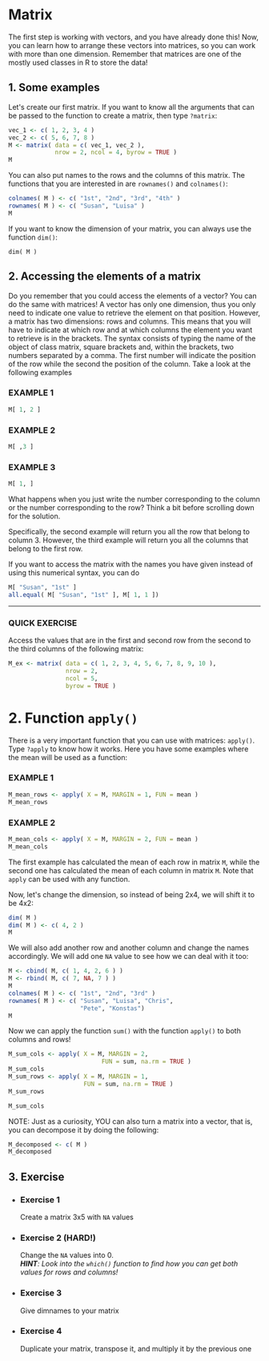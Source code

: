 # Matrix

The first step is working with vectors, and you have already done this! Now, you can learn how to arrange these vectors into matrices, so you can work with more than one dimension. Remember that matrices are one of the mostly used classes in R to store the data! 

## 1. Some examples

Let's create our first matrix. If you want to know all the arguments that can be passed to the function to create a matrix, then type
`?matrix`:

``` R
vec_1 <- c( 1, 2, 3, 4 )
vec_2 <- c( 5, 6, 7, 8 )
M <- matrix( data = c( vec_1, vec_2 ),
             nrow = 2, ncol = 4, byrow = TRUE )
M
```

You can also put names to the rows and the columns of this matrix. The functions that you are interested in are `rownames()` and
`colnames()`:

``` R
colnames( M ) <- c( "1st", "2nd", "3rd", "4th" )
rownames( M ) <- c( "Susan", "Luisa" )
M
```

If you want to know the dimension of your matrix, you can always use the function `dim()`:

```
dim( M )
```

## 2. Accessing the elements of a matrix

Do you remember that you could access the elements of a vector? You can do the same with matrices! A vector has only one dimension,
thus you only need to indicate one value to retrieve the element on that position. 
However, a matrix has two dimensions: rows and columns. This means that you will have to indicate at which row and at which columns the element you want to retrieve is in the brackets. The syntax consists of typing the name of the object of class matrix, square brackets and, within the brackets, two numbers separated by a comma. The first number will indicate the position of the row while the second the position of the column. Take a look at the following examples

### EXAMPLE 1 
``` R
M[ 1, 2 ]
```
### EXAMPLE 2
``` R
M[ ,3 ]
```
### EXAMPLE 3
``` R
M[ 1, ]
```
What happens when you just write the number corresponding to the column or the number corresponding to the row? Think a bit before
scrolling down for the solution.

Specifically, the second example will return you all the row that belong to column 3. However, the third example will return you all the columns that belong to the first row.

If you want to access the matrix with the names you have given instead of using this numerical syntax, you can do 

``` R
M[ "Susan", "1st" ]
all.equal( M[ "Susan", "1st" ], M[ 1, 1 ])
```

---
### QUICK EXERCISE 
Access the values that are in the first and second row from the second to the third columns of the following matrix:
```R
M_ex <- matrix( data = c( 1, 2, 3, 4, 5, 6, 7, 8, 9, 10 ),
                nrow = 2, 
                ncol = 5,
                byrow = TRUE )
```

# 2. Function `apply()`

There is a very important function that you can use with matrices: `apply()`. Type `?apply` to know how it works. Here you have some examples where the mean will be used as a function:

### EXAMPLE 1 
``` R
M_mean_rows <- apply( X = M, MARGIN = 1, FUN = mean )
M_mean_rows
```
### EXAMPLE 2
``` R
M_mean_cols <- apply( X = M, MARGIN = 2, FUN = mean )
M_mean_cols
```
The first example has calculated the mean of each row in matrix `M`, while the second one has calculated the mean of each column
in matrix `M`. Note that `apply` can be used with any function.

Now, let's change the dimension, so instead of being 2x4, we will shift it to be 4x2:

``` R
dim( M )
dim( M ) <- c( 4, 2 )
M
```

We will also add another row and another column and change the names accordingly. We will add one `NA` value to see how we can deal with it too:

``` R
M <- cbind( M, c( 1, 4, 2, 6 ) )
M <- rbind( M, c( 7, NA, 7 ) )
M
colnames( M ) <- c( "1st", "2nd", "3rd" )
rownames( M ) <- c( "Susan", "Luisa", "Chris",
                    "Pete", "Konstas")
M
```

Now we can apply the function `sum()` with the function `apply()` to both columns and rows!

``` R
M_sum_cols <- apply( X = M, MARGIN = 2,
                          FUN = sum, na.rm = TRUE )
M_sum_cols
M_sum_rows <- apply( X = M, MARGIN = 1,
                     FUN = sum, na.rm = TRUE )
M_sum_rows

M_sum_cols
```

NOTE: Just as a curiosity, YOU can also turn a matrix into a vector, that is, you can decompose it by doing the following:

``` R
M_decomposed <- c( M )
M_decomposed
```

## 3. Exercise

* ### Exercise 1  
  Create a matrix 3x5 with `NA` values
* ### Exercise 2 (HARD!)  
  Change the `NA` values into 0.  
  ***HINT**: Look into the `which()` function to find how you can get both values for rows and columns!*

* ### Exercise 3  
  Give dimnames to your matrix
* ### Exercise 4    
  Duplicate your matrix, transpose it, and multiply it by the previous one

